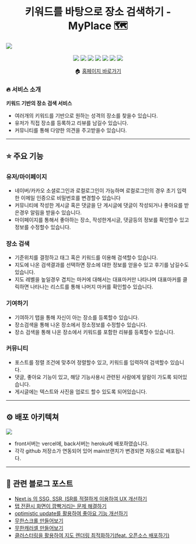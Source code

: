 <h1 align=center > 키워드를 바탕으로 장소 검색하기 - MyPlace 🗺️ </h1>
<img src="https://user-images.githubusercontent.com/102564722/226252636-aa441dab-4a9d-471a-a60d-29a64eb280a0.png"/>
<br></br>
<div align=center>
    <img src="https://img.shields.io/badge/4.6.4-Typescript-3178C6?style=flat&logo=Typescript&logoColor=3178C6"/>
    <img src="https://img.shields.io/badge/12.1.6-next.js-white?style=flat&logo=next.js&logoColor=white"/>
        <img src="https://img.shields.io/badge/1.51.0-Sass-DB7093?style=flat&logo=sass&logoColor=DB7093"/>
    <img src="https://img.shields.io/badge/4.2.0-Redux-764ABC?style=flat&logo=redux&logoColor=764ABC"/>
    <img src="https://img.shields.io/badge/1.1.3-redux saga-FF9E0F?style=flat&logo=redux-saga&logoColor=FF9E0F"/>
    <img src="https://img.shields.io/badge/27.0.0-jest-FF4154?style=flat&logo=jest&logoColor=FF4154"/>
        <img src="https://img.shields.io/badge/13.3.0-react testing library-FF4154?style=flat&logo=testing-library&logoColor=FF4154"/>
</div>
<p align=center> 🏠 <a href=https://my-place-front-eosin.vercel.app/>홈페이지 바로가기</a></p>

### 🔥 서비스 소개

**키워드 기반의 장소 검색 서비스**

- 여러개의 키워드를 기반으로 원하는 성격의 장소를 찾을수 있습니다.
- 유저가 직접 장소를 등록하고 리뷰를 남길수 있습니다.
- 커뮤니티를 통해 다양한 의견을 주고받을수 있습니다.

<hr/>

## ⭐️ 주요 기능

### 유저/마이페이지

- 네이버/카카오 소셜로그인과 로컬로그인이 가능하며 로컬로그인의 경우 초기 입력한 이메일 인증으로 비밀번호를 변경할수 있습니다
- 커뮤니티에 작성한 게시글 혹은 댓글을 단 게시글에 댓글이 작성되거나 좋아요를 받은경우 알림을 받을수 있습니다.
- 마이페이지를 통해서 좋아하는 장소, 작성한게시글, 댓글등의 정보를 확인할수 있고 정보를 수정할수 있습니다.

### 장소 검색

- 기준위치를 결정하고 태그 혹은 키워드를 이용해 검색할수 있습니다.
- 지도에 나온 검색결과를 선택하면 장소에 대한 정보를 얻을수 있고 후기를 남길수도 있습니다.
- 지도 레벨을 높일경우 겹치는 마커에 대해서는 대표마커만 나타나며 대표마커를 클릭하면 나타나는 리스트를 통해 나머지 마커를 확인할수 있습니다.

### 기여하기

- 기여하기 탭을 통해 자신이 아는 장소를 등록할수 있습니다.
- 장소검색을 통해 나온 장소에서 장소정보를 수정할수 있습니다.
- 장소 검색을 통해 나온 장소에서 키워드를 포함한 리뷰를 등록할수 있습니다.

### 커뮤니티

- 포스트를 정렬 조건에 맞추어 정렬할수 있고, 키워드를 입력하여 검색할수 있습니다.
- 댓글, 좋아요 기능이 있고, 해당 기능사용시 관련된 사람에게 알람이 가도록 되어있습니다.
- 게시글에는 텍스트와 사진을 업로드 할수 있도록 되어있습니다.

<hr/>

## ⚙ 배포 아키텍쳐

<img src="https://user-images.githubusercontent.com/102564722/229433186-1fc1b085-c8d5-4f2e-be60-2127a86d315f.jpeg"/>

- front서버는 vercel에, back서버는 heroku에 배포하였습니다.
- 각각 github 저장소가 연동되어 있어 main브랜치가 변경되면 자동으로 배포됩니다.
<hr/>

## 📜 관련 블로그 포스트

- [Next.js 의 SSG, SSR, ISR를 적절하게 이용하여 UX 개선하기](https://puki4416blog.netlify.app/nextjs-ssg-isr-ssr-appropriate/)
- [탭 전환시 화면이 깜빡거리는 문제 해결하기](https://puki4416blog.netlify.app/tab-switch-window-flicker/)
- [optimistic update를 활용하여 좋아요 기능 개선하기](https://puki4416blog.netlify.app/improve-like-function/)
- [무한스크롤 만들어보기](https://puki4416blog.netlify.app/make-infinity-scroll/)
- [무한캐러셀 만들어보기](https://puki4416blog.netlify.app/make-infinity-carousel/)
- [클러스터링을 활용하여 지도 렌더링 최적화하기(feat. 오픈소스 배포하기)](https://puki4416blog.netlify.app/marker-clustering/)
